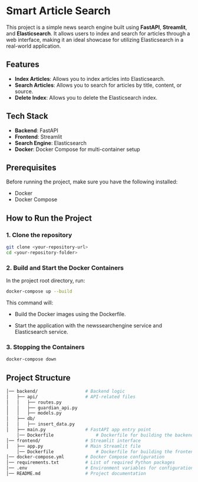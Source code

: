 # Smart Article Search

This project is a simple news search engine built using **FastAPI**, **Streamlit**, and **Elasticsearch**. It allows users to index and search for articles through a web interface, making it an ideal showcase for utilizing Elasticsearch in a real-world application.

## Features

- **Index Articles**: Allows you to index articles into Elasticsearch.
- **Search Articles**: Allows you to search for articles by title, content, or source.
- **Delete Index**: Allows you to delete the Elasticsearch index.

## Tech Stack

- **Backend**: FastAPI
- **Frontend**: Streamlit
- **Search Engine**: Elasticsearch
- **Docker**: Docker Compose for multi-container setup

## Prerequisites

Before running the project, make sure you have the following installed:

- Docker
- Docker Compose

## How to Run the Project

### 1. Clone the repository

```bash
git clone <your-repository-url>
cd <your-repository-folder>
```
### 2. Build and Start the Docker Containers

In the project root directory, run:

```bash
docker-compose up --build
```
This command will:
 - Build the Docker images using the Dockerfile.

 - Start the application with the newssearchengine service and Elasticsearch service.

### 3. Stopping the Containers
```bash
docker-compose down
```
## Project Structure
```bash
│── backend/                  # Backend logic
│   ├── api/                  # API-related files
│   │   ├── routes.py
│   │   ├── guardian_api.py
│   │   ├── models.py
│   ├── db/
│   │   ├── insert_data.py
│   ├── main.py               # FastAPI app entry point
    │── Dockerfile                # Dockerfile for building the backend
│── frontend/                 # Streamlit interface
│   ├── app.py                # Main Streamlit file
    │── Dockerfile                # Dockerfile for building the frontend
│── docker-compose.yml        # Docker Compose configuration
│── requirements.txt          # List of required Python packages
│── .env                      # Environment variables for configuration
│── README.md                 # Project documentation
```

